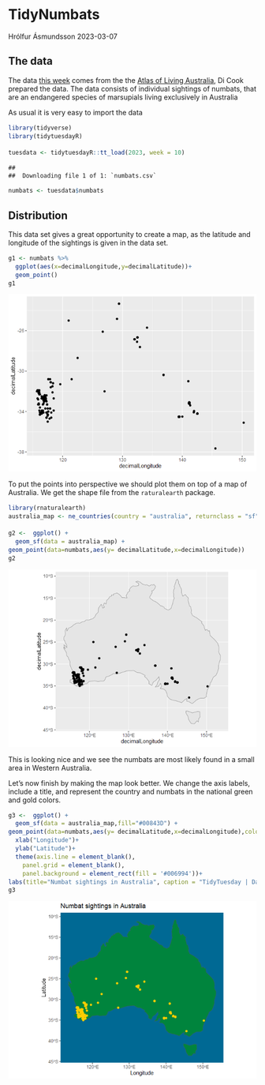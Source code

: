 TidyNumbats
================
Hrólfur Ásmundsson
2023-03-07

## The data

The data [this
week](https://github.com/rfordatascience/tidytuesday/blob/master/data/2023/2023-03-07/readme.md)
comes from the the [Atlas of Living Australia](https://www.ala.org.au/),
Di Cook prepared the data. The data consists of individual sightings of
numbats, that are an endangered species of marsupials living exclusively
in Australia

As usual it is very easy to import the data

``` r
library(tidyverse)
library(tidytuesdayR)

tuesdata <- tidytuesdayR::tt_load(2023, week = 10)
```

    ## 
    ##  Downloading file 1 of 1: `numbats.csv`

``` r
numbats <- tuesdata$numbats
```

## Distribution

This data set gives a great opportunity to create a map, as the latitude
and longitude of the sightings is given in the data set.

``` r
g1 <- numbats %>% 
  ggplot(aes(x=decimalLongitude,y=decimalLatitude))+
  geom_point()
g1
```

![](numbats_files/figure-gfm/unnamed-chunk-2-1.png)<!-- -->

To put the points into perspective we should plot them on top of a map
of Australia. We get the shape file from the `raturalearth` package.

``` r
library(rnaturalearth)
australia_map <- ne_countries(country = "australia", returnclass = "sf")

g2 <-  ggplot() +
  geom_sf(data = australia_map) +
geom_point(data=numbats,aes(y= decimalLatitude,x=decimalLongitude))
g2
```

![](numbats_files/figure-gfm/unnamed-chunk-3-1.png)<!-- -->

This is looking nice and we see the numbats are most likely found in a
small area in Western Australia.

Let’s now finish by making the map look better. We change the axis
labels, include a title, and represent the country and numbats in the
national green and gold colors.

``` r
g3 <-  ggplot() +
  geom_sf(data = australia_map,fill="#00843D") +
geom_point(data=numbats,aes(y= decimalLatitude,x=decimalLongitude),color="#FFCD00")+
  xlab("Longitude")+
  ylab("Latitude")+
  theme(axis.line = element_blank(),
    panel.grid = element_blank(),    
    panel.background = element_rect(fill = '#006994'))+
labs(title="Numbat sightings in Australia", caption = "TidyTuesday | Data: Atlas of Living Australia | Design: Hrólfur Ásmundsson")
g3
```

![](numbats_files/figure-gfm/unnamed-chunk-4-1.png)<!-- -->
